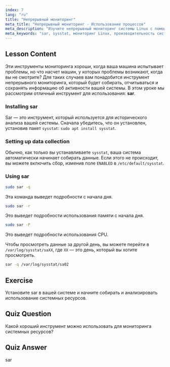 ```yaml
---
index: 7
lang: "ru"
title: "Непрерывный мониторинг"
meta_title: "Непрерывный мониторинг - Использование процессов"
meta_description: "Изучите непрерывный мониторинг системы Linux с помощью sar. Поймите установку, сбор данных и как анализировать историческое использование ресурсов для повышения производительности. Начните!"
meta_keywords: "sar, sysstat, мониторинг Linux, производительность системы, непрерывный мониторинг, для начинающих, учебник, руководство"
---
```


## Lesson Content

Эти инструменты мониторинга хороши, когда ваша машина испытывает проблемы, но что насчет машин, у которых проблемы возникают, когда вы не смотрите? Для таких случаев вам понадобится инструмент непрерывного мониторинга, который будет собирать, отчитываться и сохранять информацию об активности вашей системы. В этом уроке мы рассмотрим отличный инструмент для использования: **sar**.

### Installing sar

Sar — это инструмент, который используется для исторического анализа вашей системы. Сначала убедитесь, что он установлен, установив пакет `sysstat`: `sudo apt install sysstat`.

### Setting up data collection

Обычно, как только вы устанавливаете `sysstat`, ваша система автоматически начинает собирать данные. Если этого не происходит, вы можете включить сбор, изменив поле `ENABLED` в `/etc/default/sysstat`.

### Using sar

```bash
sudo sar -q
```

Эта команда выведет подробности с начала дня.

```bash
sudo sar -r
```

Это выведет подробности использования памяти с начала дня.

```bash
sudo sar -P
```

Это выведет подробности использования CPU.

Чтобы просмотреть данные за другой день, вы можете перейти в `/var/log/sysstat/saXX`, где `XX` — это день, который вы хотите просмотреть.

```bash
sar -q /var/log/sysstat/sa02
```

## Exercise

Установите sar в вашей системе и начните собирать и анализировать использование системных ресурсов.

## Quiz Question

Какой хороший инструмент можно использовать для мониторинга системных ресурсов?

## Quiz Answer

sar
